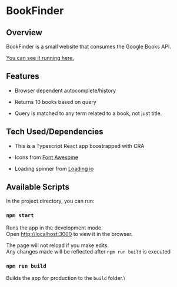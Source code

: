# BookFinder

## Overview

BookFinder is a small website that consumes the Google Books API. 

[You can see it running here.](https://bookfinder-ia.herokuapp.com/)

## Features

- Browser dependent autocomplete/history

- Returns 10 books based on query

- Query is matched to any term related to a book, not just title.

## Tech Used/Dependencies

- This is a Typescript React app boostrapped with CRA

- Icons from [Font Awesome](https://fontawesome.com)

- Loading spinner from [Loading io](https://loading.io/css/)

## Available Scripts

In the project directory, you can run:

### `npm start`

Runs the app in the development mode.\
Open [http://localhost:3000](http://localhost:3000) to view it in the browser.

The page will not reload if you make edits.\
Any changes made will be reflected after `npm run build` is executed

### `npm run build`

Builds the app for production to the `build` folder.\

